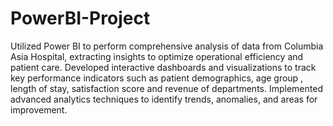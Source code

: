 # PowerBI-Project
Utilized Power BI to perform comprehensive analysis of data from Columbia Asia Hospital, extracting insights to optimize operational efficiency and patient care. Developed interactive dashboards and visualizations to track key performance indicators such as patient demographics, age group , length of stay, satisfaction score and revenue of departments. Implemented advanced analytics techniques to identify trends, anomalies, and areas for improvement.

